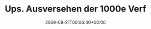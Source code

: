 ---
retweeted: false
source: <a href="http://twitter.com" rel="nofollow">Twitter Web Client</a>
entities:
  hashtags: []
  symbols: []
  user_mentions:
  - name: Euphoriefetzen
    screen_name: Euphoriefetzen
    indices:
    - '41'
    - '56'
    id_str: '14624793'
    id: '14624793'
  urls: []
display_text_range:
- '0'
- '112'
favorite_count: '0'
id_str: '3438583829'
truncated: false
retweet_count: '0'
id: '3438583829'
created_at: Fri Aug 21 00:06:40 +0000 2009
favorited: false
full_text: Ups. Ausversehen der 1000e Verfolger vom [@Euphoriefetzen](https://twitter.com/Euphoriefetzen)
  geworden. Tut mir leid, soll nicht wieder vorkommen...!
lang: de
tags:
- pesos:twitter
date: '2009-08-21T00:06:40+00:00'
src: https://twitter.com/bascht/status/3438583829
original_url: https://twitter.com/bascht/status/3438583829
type: twitter_tweet
text: Ups. Ausversehen der 1000e Verfolger vom [@Euphoriefetzen](https://twitter.com/Euphoriefetzen)
  geworden. Tut mir leid, soll nicht wieder vorkommen...!
title: Ups. Ausversehen der 1000e Verf

---